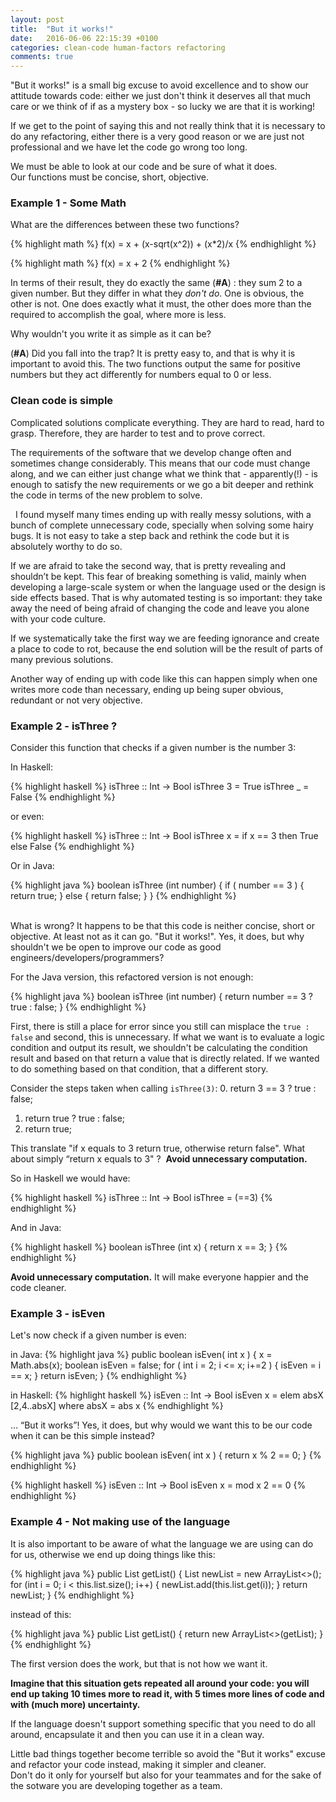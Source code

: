 ```yaml
---
layout: post
title:  "But it works!"
date:   2016-06-06 22:15:39 +0100
categories: clean-code human-factors refactoring
comments: true
---
```



"But it works!" is a small big excuse to avoid excellence and to show our attitude towards code: either we just don't think it deserves all that much care or we think of if as a mystery box - so lucky we are that it is working!


If we get to the point of saying this and not really think that it is necessary to do any refactoring, either there is a very good reason or we are just not professional and we have let the code go wrong too long.

We must be able to look at our code and be sure of what it does.<br> 
Our functions must be concise, short, objective.

### Example 1 - Some Math
 What are the differences between these two functions?

{% highlight math %}
f(x) = x + (x-sqrt(x^2)) + (x*2)/x
{% endhighlight %}

{% highlight math %}
f(x) = x + 2
{% endhighlight %}


In terms of their result, they do exactly the same (__#A__) : they sum 2 to a given number. But they differ in what they _don't do_.
One is obvious, the other is not. One does exactly what it must, the other does more than the required to accomplish the goal, where more is less.

Why wouldn't you write it as simple as it can be?

(__#A__) Did you fall into the trap? It is pretty easy to, and that is why it is important to avoid this.
The two functions output the same for positive numbers but they act differently for numbers equal to 0 or less. 


### Clean code is simple

Complicated solutions complicate everything. They are hard to read, hard to grasp. Therefore, they are harder to test and to prove correct. 

The requirements of the software that we develop change often and sometimes change considerably. 
This means that our code must change along, and we can either just change what we think that - apparently(!) - is enough to satisfy the new requirements or we go a bit deeper and rethink the code in terms of the new problem to solve. 

  I found myself many times ending up with really messy solutions, with a bunch of complete unnecessary code, specially when solving some hairy bugs. It is not easy to take a step back and rethink the code but it is absolutely worthy to do so. 

If we are afraid to take the second way, that is pretty revealing and shouldn’t be kept. This fear of breaking something is valid, mainly when developing a large-scale system or when the language used or the design is side effects based. That is why automated testing is so important: 
they take away the need of being afraid of changing the code and leave you alone with your code culture. 

If we systematically take the first way we are feeding ignorance and create a place to code to rot, because the end solution will be the result of parts of many previous solutions.  


Another way of ending up with code like this can happen simply when one writes more code than necessary, ending up being super obvious, redundant or not very objective.


### Example 2 - isThree ?

Consider this function that checks if a given number is the number 3:

In Haskell:

{% highlight haskell %}
isThree :: Int -> Bool
isThree 3 = True
isThree _ = False
{% endhighlight %}


or even:

{% highlight haskell %}
isThree :: Int -> Bool
isThree x = if x == 3 then True else False
{% endhighlight %}


Or in Java:

{% highlight java %}
boolean isThree (int number) {
  if ( number == 3 ) {
    return true;
  }
  else {
    return false;
  }
}
{% endhighlight %}


<br>
What is wrong? It happens to be that this code is neither concise, short or objective. At least not as it can go.
"But it works!". Yes, it does, but why shouldn't we be open to improve our code as good engineers/developers/programmers?

For the Java version, this refactored version is not enough:

{% highlight java %}
boolean isThree (int number) {
  return number == 3 ? true : false;
}
{% endhighlight %}


First, there is still a place for error since you still can misplace the ```true : false``` and second, this is unnecessary.
If what we want is to evaluate a logic condition and output its result, we shouldn't be calculating the condition result and based on that return a value that is directly related. If we wanted to do something based on that condition, that a different story. 

Consider the steps taken when calling ```isThree(3)```:
0. return 3 == 3 ? true : false;
1. return true ? true : false;
2. return true;

This translate "if x equals to 3 return true, otherwise return false". 
What about simply “return x equals to 3" ?  __Avoid unnecessary computation.__


So in Haskell we would have:


{% highlight haskell %}
isThree :: Int -> Bool
isThree = (==3)
{% endhighlight %}

And in Java:

{% highlight haskell %}
boolean isThree (int x) {
  return x == 3;
}
{% endhighlight %}


__Avoid unnecessary computation.__ It will make everyone happier and the code cleaner.



### Example 3 - isEven 

Let's now check if a given number is even:

in Java:
{% highlight java %}
public boolean isEven( int x ) {
	x = Math.abs(x);
	boolean isEven = false;
	for ( int i = 2; i <= x; i+=2 ) {
		isEven = i == x;
	}
	return isEven;
}
{% endhighlight %}

in Haskell:
{% highlight haskell %}
isEven :: Int -> Bool
isEven x = elem absX [2,4..absX]
	where absX = abs x
{% endhighlight %}



… “But it works”! Yes, it does, but why would we want this to be our code when it can be this simple instead? 

{% highlight java %}
public boolean isEven( int x ) {
	return x % 2 == 0;
}
{% endhighlight %}

{% highlight haskell %}
isEven :: Int -> Bool
isEven x = mod x 2 == 0 
{% endhighlight %} 




### Example 4 - Not making use of the language

It is also important to be aware of what the language we are using can do for us, otherwise we end up doing things like this:

{% highlight java %}
public List<Integer> getList() {
	List<Integer> newList = new ArrayList<>();
	for (int i = 0; i < this.list.size(); i++) {
		newList.add(this.list.get(i));
	}
	return newList;
}
{% endhighlight %}

instead of this:

{% highlight java %}
public List<Integer> getList() {
	return new ArrayList<>(getList);
}
{% endhighlight %}

The first version does the work, but that is not how we want it. 

__Imagine that this situation gets repeated all around your code: you will end up taking 10 times more to read it, with 5 times more lines of code and with (much more) uncertainty.__ 

If the language doesn't support something specific that you need to do all around, encapsulate it and then you can use it in a clean way.

Little bad things together become terrible so avoid the "But it works" excuse and refactor your code instead, making it simpler and cleaner.<br>Don't do it only for yourself but also for your teammates and for the sake of the sotware you are developing together as a team.

